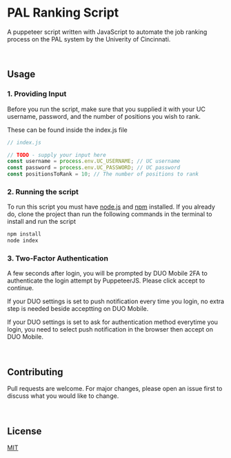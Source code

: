 # PAL Ranking Script
 
A puppeteer script written with JavaScript to automate the job ranking process on the PAL system by the Univerity of Cincinnati.

<br/>

## Usage 

### 1. Providing Input

Before you run the script, make sure that you supplied it with your UC username, password, and the number of positions you wish to rank.


These can be found inside the index.js file 

```js
// index.js

// TODO - supply your input here
const username = process.env.UC_USERNAME; // UC username 
const password = process.env.UC_PASSWORD; // UC password
const positionsToRank = 10; // The number of positions to rank 
```

### 2. Running the script

To run this script you must have 
[node.js](https://nodejs.org/en/)
and 
[npm](https://www.npmjs.com/)
installed. If you already do, clone the project than run the following commands in the terminal to install and run the script

```bash
npm install 
node index
```

### 3. Two-Factor Authentication

A few seconds after login, you will be prompted by DUO Mobile 2FA to authenticate the login attempt by PuppeteerJS. Please click accept to continue.

If your DUO settings is set to push notification every time you login, no extra step is needed beside acceptting on DUO Mobile.

If your DUO settings is set to ask for authentication method everytime you login, you need to select push notification in the browser then accept on DUO Mobile.

<br/>

## Contributing

Pull requests are welcome. For major changes, please open an issue first
to discuss what you would like to change.

<br/>

## License

[MIT](https://choosealicense.com/licenses/mit/)
